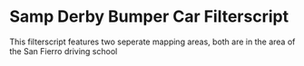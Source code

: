 # Samp Derby Bumper Car Filterscript
This filterscript features two seperate mapping areas, both are in the area of the San Fierro driving school
